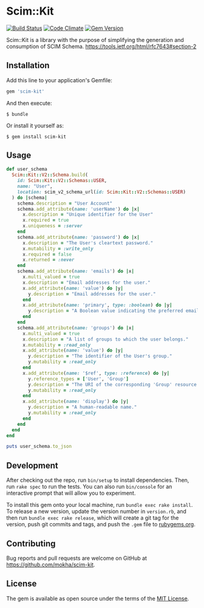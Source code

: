 # Scim::Kit

[![Build Status](https://travis-ci.org/mokhan/scim-kit.svg?branch=master)](https://travis-ci.org/mokhan/scim-kit)
[![Code Climate](https://codeclimate.com/github/mokhan/scim-kit.svg)](https://codeclimate.com/github/mokhan/scim-kit)
[![Gem Version](https://badge.fury.io/rb/scim-kit.svg)](https://rubygems.org/gems/scim-kit)

Scim::Kit is a library with the purpose of simplifying the generation
and consumption of SCIM Schema. https://tools.ietf.org/html/rfc7643#section-2


## Installation

Add this line to your application's Gemfile:

```ruby
gem 'scim-kit'
```

And then execute:

    $ bundle

Or install it yourself as:

    $ gem install scim-kit

## Usage

```ruby
def user_schema
  Scim::Kit::V2::Schema.build(
    id: Scim::Kit::V2::Schemas::USER,
    name: "User",
    location: scim_v2_schema_url(id: Scim::Kit::V2::Schemas::USER)
  ) do |schema|
    schema.description = "User Account"
    schema.add_attribute(name: 'userName') do |x|
      x.description = "Unique identifier for the User"
      x.required = true
      x.uniqueness = :server
    end
    schema.add_attribute(name: 'password') do |x|
      x.description = "The User's cleartext password."
      x.mutability = :write_only
      x.required = false
      x.returned = :never
    end
    schema.add_attribute(name: 'emails') do |x|
      x.multi_valued = true
      x.description = "Email addresses for the user."
      x.add_attribute(name: 'value') do |y|
        y.description = "Email addresses for the user."
      end
      x.add_attribute(name: 'primary', type: :boolean) do |y|
        y.description = "A Boolean value indicating the preferred email"
      end
    end
    schema.add_attribute(name: 'groups') do |x|
      x.multi_valued = true
      x.description = "A list of groups to which the user belongs."
      x.mutability = :read_only
      x.add_attribute(name: 'value') do |y|
        y.description = "The identifier of the User's group."
        y.mutability = :read_only
      end
      x.add_attribute(name: '$ref', type: :reference) do |y|
        y.reference_types = ['User', 'Group']
        y.description = "The URI of the corresponding 'Group' resource."
        y.mutability = :read_only
      end
      x.add_attribute(name: 'display') do |y|
        y.description = "A human-readable name."
        y.mutability = :read_only
      end
    end
  end
end

puts user_schema.to_json
```

## Development

After checking out the repo, run `bin/setup` to install dependencies. Then, run `rake spec` to run the tests. You can also run `bin/console` for an interactive prompt that will allow you to experiment.

To install this gem onto your local machine, run `bundle exec rake install`. To release a new version, update the version number in `version.rb`, and then run `bundle exec rake release`, which will create a git tag for the version, push git commits and tags, and push the `.gem` file to [rubygems.org](https://rubygems.org).

## Contributing

Bug reports and pull requests are welcome on GitHub at https://github.com/mokha/scim-kit.

## License

The gem is available as open source under the terms of the [MIT License](https://opensource.org/licenses/MIT).
